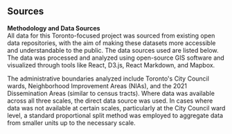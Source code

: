 ## Sources

**Methodology and Data Sources**  
All data for this Toronto-focused project was sourced from existing open data repositories, with the aim of making these datasets more accessible and understandable to the public. The data sources used are listed below. The data was processed and analyzed using open-source GIS software and visualized through tools like React, D3.js, React Markdown, and Mapbox.

The administrative boundaries analyzed include Toronto's City Council wards, Neighborhood Improvement Areas (NIAs), and the 2021 Dissemination Areas (similar to census tracts). Where data was available across all three scales, the direct data source was used. In cases where data was not available at certain scales, particularly at the City Council ward level, a standard proportional split method was employed to aggregate data from smaller units up to the necessary scale.
